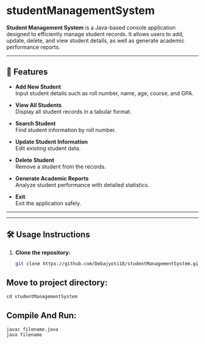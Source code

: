 # studentManagementSystem

**Student Management System** is a Java-based console application designed to efficiently manage student records.
It allows users to add, update, delete, and view student details, as well as generate academic performance reports.

---

## 📌 Features

- **Add New Student**  
  Input student details such as roll number, name, age, course, and GPA.

- **View All Students**  
  Display all student records in a tabular format.

- **Search Student**  
  Find student information by roll number.

- **Update Student Information**  
  Edit existing student data.

- **Delete Student**  
  Remove a student from the records.

- **Generate Academic Reports**  
  Analyze student performance with detailed statistics.

- **Exit**  
  Exit the application safely.

---


---

## 🛠️ Usage Instructions

1. **Clone the repository:**
   ```bash
   git clone https://github.com/Debajyoti18/studentManagementSystem.git
## **Move to project directory:**
    cd studentManagementSystem
## **Compile And Run:**
    javac filename.java
    java filename



